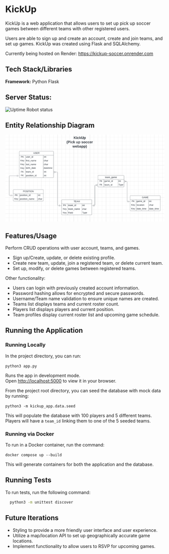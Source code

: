 
# KickUp

KickUp is a web application that allows users to set up pick up soccer games between different teams with other registered users.

Users are able to sign up and create an account, create and join teams, and set up games. KickUp was created using Flask and SQLAlchemy.

Currently being hosted on Render:
https://kickup-soccer.onrender.com
## Tech Stack/Libraries

**Framework:** Python Flask

## Server Status:
![Uptime Robot status](https://img.shields.io/uptimerobot/status/m795372731-03779eb36df551af8bbf0f3e?style=for-the-badge&label=Uptime-Robot-Status&labelColor=87CEEB)


## Entity Relationship Diagram
![Entity Relationship Diagram](images/ERD.png)


## Features/Usage

Perform CRUD operations with user account, teams, and games.
- Sign up/Create, update, or delete existing profile.
- Create new team, update, join a registered team, or delete current team.
- Set up, modify, or delete games between registered teams.

Other functionality:
- Users can login with previously created account information.
- Password hashing allows for encrypted and secure passwords.
- Username/Team name validation to ensure unique names are created.
- Teams list displays teams and current roster count.
- Players list displays players and current position.
- Team profiles display current roster list and upcoming game schedule.

## Running the Application
### Running Locally
In the project directory, you can run:

`python3 app.py`

Runs the app in development mode.\
Open [http://localhost:5000](http://localhost:5000) to view it in your browser.

From the project root directory, you can seed the database with mock data by running:

`python3 -m kickup_app.data.seed`

This will populate the database with 100 players and 5 different teams. Players will have a `team_id` linking them to one of the 5 seeded teams.

### Running via Docker
To run in a Docker container, run the command:

`docker compose up --build`

This will generate containers for both the application and the database.

## Running Tests

To run tests, run the following command:

```bash
  python3 -m unittest discover
```

## Future Iterations

- Styling to provide a more friendly user interface and user experience.
- Utilize a map/location API to set up geographically accurate game locations.
- Implement functionality to allow users to RSVP for upcoming games.
